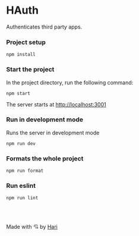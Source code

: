# HAuth

Authenticates third party apps.

### Project setup

```
npm install
```

### Start the project

In the project directory, run the following command:

```
npm start
```

The server starts at [http://localhost:3001](http://localhost:3001)

### Run in development mode

Runs the server in development mode

```
npm run dev
```

### Formats the whole project

```
npm run format
```

### Run eslint

```
npm run lint
```

</br></br>

Made with 💘 by [Hari](https://linkedin.com/in/harijaona-rajaonson)
